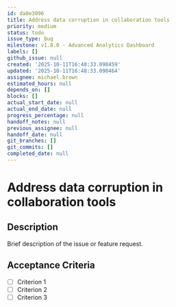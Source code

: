 ```yaml
---
id: da0e3096
title: Address data corruption in collaboration tools
priority: medium
status: todo
issue_type: bug
milestone: v1.8.0 - Advanced Analytics Dashboard
labels: []
github_issue: null
created: '2025-10-11T16:48:33.098459'
updated: '2025-10-11T16:48:33.098464'
assignee: michael.brown
estimated_hours: null
depends_on: []
blocks: []
actual_start_date: null
actual_end_date: null
progress_percentage: null
handoff_notes: null
previous_assignee: null
handoff_date: null
git_branches: []
git_commits: []
completed_date: null
---
```


# Address data corruption in collaboration tools

## Description

Brief description of the issue or feature request.

## Acceptance Criteria

- [ ] Criterion 1
- [ ] Criterion 2
- [ ] Criterion 3